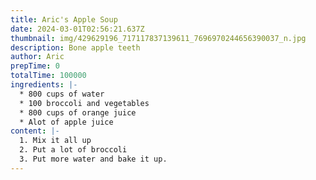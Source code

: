 ```yaml
---
title: Aric's Apple Soup
date: 2024-03-01T02:56:21.637Z
thumbnail: img/429629196_717117837139611_7696970244656390037_n.jpg
description: Bone apple teeth
author: Aric
prepTime: 0
totalTime: 100000
ingredients: |-
  * 8﻿00 cups of water
  * 1﻿00 broccoli and vegetables
  * 8﻿00 cups of orange juice
  * A﻿lot of apple juice
content: |-
  1. M﻿ix it all up
  2. P﻿ut a lot of broccoli
  3. P﻿ut more water and bake it up.
---
```

